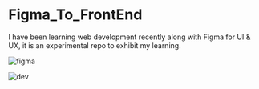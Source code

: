 # Figma_To_FrontEnd
I have been learning web development recently along with Figma for UI &amp; UX, it is an experimental repo to exhibit my learning.

![figma](https://github.com/joshua03456/Figma_To_FrontEnd/assets/80635235/e7636146-2808-45b2-a31c-9b0966c09c08)

![dev](https://github.com/joshua03456/Figma_To_FrontEnd/assets/80635235/56ce4b9f-aad9-4b03-b5e5-774dc3737e2a)
